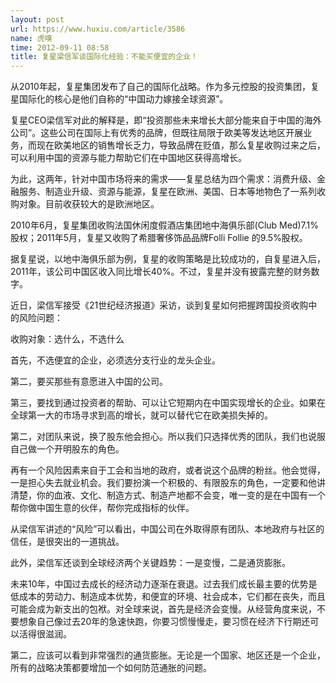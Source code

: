 ```yaml
---
layout: post
url: https://www.huxiu.com/article/3586
name: 虎嗅
time: 2012-09-11 08:58
title: 复星梁信军谈国际化经验：不能买便宜的企业！
---
```

从2010年起，复星集团发布了自己的国际化战略。作为多元控股的投资集团，复星国际化的核心是他们自称的“中国动力嫁接全球资源”。

复星CEO梁信军对此的解释是，即“投资那些未来增长大部分能来自于中国的海外公司”。这些公司在国际上有优秀的品牌，但既往局限于欧美等发达地区开展业务，而现在欧美地区的销售增长乏力，导致品牌在贬值，那么复星收购过来之后，可以利用中国的资源与能力帮助它们在中国地区获得高增长。

为此，这两年，针对中国市场将来的需求——复星总结为四个需求：消费升级、金融服务、制造业升级、资源与能源，复星在欧洲、美国、日本等地物色了一系列收购对象。目前收获较大的是欧洲地区。

2010年6月，复星集团收购法国休闲度假酒店集团地中海俱乐部(Club Med)7.1%股权；2011年5月，复星又收购了希腊奢侈饰品品牌Folli Follie 的9.5%股权。

据复星说，以地中海俱乐部为例，复星的收购策略是比较成功的，自复星进入后，2011年，该公司中国区收入同比增长40%。不过，复星并没有披露完整的财务数字。

近日，梁信军接受《21世纪经济报道》采访，谈到复星如何把握跨国投资收购中的风险问题：

收购对象：选什么，不选什么

首先，不选便宜的企业，必须选分支行业的龙头企业。

第二，要买那些有意愿进入中国的公司。

第三，要找到通过投资者的帮助、可以让它短期内在中国实现增长的企业。如果在全球第一大的市场寻求到高的增长，就可以替代它在欧美损失掉的。

第二，对团队来说，换了股东他会担心。所以我们只选择优秀的团队，我们也说服自己做一个开明股东的角色。

再有一个风险因素来自于工会和当地的政府，或者说这个品牌的粉丝。他会觉得，一是担心失去就业机会。我们要扮演一个积极的、有限股东的角色，一定要和他讲清楚，你的血液、文化、制造方式、制造产地都不会变，唯一变的是在中国有一个帮你做中国生意的伙伴，帮你完成指标的伙伴。

从梁信军讲述的“风险”可以看出，中国公司在外取得原有团队、本地政府与社区的信任，是很突出的一道挑战。

此外，梁信军还谈到全球经济两个关键趋势：一是变慢，二是通货膨胀。

未来10年，中国过去成长的经济动力逐渐在衰退。过去我们成长最主要的优势是低成本的劳动力、制造成本优势，和便宜的环境、社会成本，它们都在丧失，而且可能会成为新支出的包袱。对全球来说，首先是经济会变慢。从经营角度来说，不要想象自己像过去20年的急速快跑，你要习惯慢慢走，要习惯在经济下行期还可以活得很滋润。

第二，应该可以看到非常强烈的通货膨胀。无论是一个国家、地区还是一个企业，所有的战略决策都要增加一个如何防范通胀的问题。

